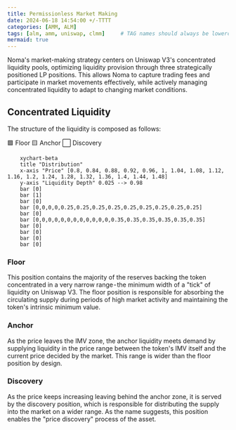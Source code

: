 ```yaml
---
title: Permissionless Market Making
date: 2024-06-18 14:54:00 +/-TTTT
categories: [AMM, ALM]
tags: [alm, amm, uniswap, clmm]     # TAG names should always be lowercase
mermaid: true
---
```


Noma's market-making strategy centers on Uniswap V3's concentrated liquidity pools, optimizing liquidity provision through three strategically positioned LP positions. This allows Noma to capture trading fees and participate in market movements effectively, while actively managing concentrated liquidity to adapt to changing market conditions.


## Concentrated Liquidity

The structure of the liquidity is composed as follows:

🟩 Floor 
🟨 Anchor 
⬜ Discovery

```mermaid
    xychart-beta
    title "Distribution"
    x-axis "Price" [0.8, 0.84, 0.88, 0.92, 0.96, 1, 1.04, 1.08, 1.12, 1.16, 1.2, 1.24, 1.28, 1.32, 1.36, 1.4, 1.44, 1.48]
    y-axis "Liquidity Depth" 0.025 --> 0.98
    bar [0]
    bar [1]
    bar [0]
    bar [0,0,0,0,0.25,0.25,0.25,0.25,0.25,0.25,0.25,0.25,0.25]
    bar [0]
    bar [0,0,0,0,0,0,0,0,0,0,0,0,0.35,0.35,0.35,0.35,0.35,0.35]
    bar [0]
    bar [0]
    bar [0]
    bar [0]
```  

### Floor
This position contains the majority of the reserves backing the token  concentrated in a very narrow range - the minimum width of a "tick" of liquidity on Uniswap V3. The floor position is responsible for absorbing the circulating supply during periods of high market activity and maintaining the token's intrinsic minimum value.

### Anchor
As the price leaves the IMV zone, the anchor liquidity meets demand by supplying liquidity in the price range between the token's IMV itself and the current price decided by the market. This range is wider than the floor position by design.

### Discovery
As the price keeps increasing leaving behind the anchor zone, it is served by the discovery position, which is responsible for distributing the supply into the market on a wider range. As the name suggests, this position enables the "price discovery" process of the asset.